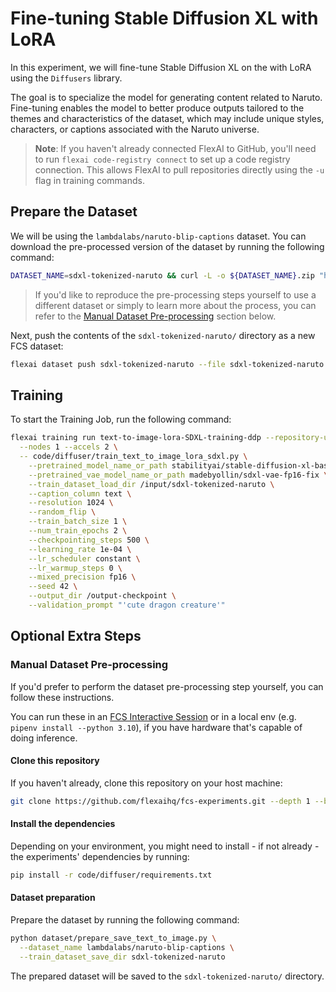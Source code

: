 # Fine-tuning Stable Diffusion XL with LoRA

In this experiment, we will fine-tune Stable Diffusion XL on the with LoRA using the `Diffusers` library.

The goal is to specialize the model for generating content related to Naruto.
Fine-tuning enables the model to better produce outputs tailored to the themes and characteristics of the dataset, which may include unique styles, characters, or captions associated with the Naruto universe.

> **Note**: If you haven't already connected FlexAI to GitHub, you'll need to run `flexai code-registry connect` to set up a code registry connection. This allows FlexAI to pull repositories directly using the `-u` flag in training commands.

## Prepare the Dataset

We will be using the `lambdalabs/naruto-blip-captions` dataset. You can download the pre-processed version of the dataset by running the following command:

```bash
DATASET_NAME=sdxl-tokenized-naruto && curl -L -o ${DATASET_NAME}.zip "https://bucket-docs-samples-99b3a05.s3.eu-west-1.amazonaws.com/${DATASET_NAME}.zip" && unzip ${DATASET_NAME}.zip && rm ${DATASET_NAME}.zip
```

> If you'd like to reproduce the pre-processing steps yourself to use a different dataset or simply to learn more about the process, you can refer to the [Manual Dataset Pre-processing](#manual-dataset-pre-processing) section below.

Next, push the contents of the `sdxl-tokenized-naruto/` directory as a new FCS dataset:

```bash
flexai dataset push sdxl-tokenized-naruto --file sdxl-tokenized-naruto
```

## Training

To start the Training Job, run the following command:

```bash
flexai training run text-to-image-lora-SDXL-training-ddp --repository-url https://github.com/flexaihq/fcs-experiments --dataset sdxl-tokenized-naruto --secret HF_TOKEN=<HF_AUTH_TOKEN_SECRET_NAME> --secret WANDB_API_KEY=<WANDB_API_KEY_SECRET_NAME> --requirements-path code/diffuser/requirements.txt \
  --nodes 1 --accels 2 \
  -- code/diffuser/train_text_to_image_lora_sdxl.py \
    --pretrained_model_name_or_path stabilityai/stable-diffusion-xl-base-1.0 \
    --pretrained_vae_model_name_or_path madebyollin/sdxl-vae-fp16-fix \
    --train_dataset_load_dir /input/sdxl-tokenized-naruto \
    --caption_column text \
    --resolution 1024 \
    --random_flip \
    --train_batch_size 1 \
    --num_train_epochs 2 \
    --checkpointing_steps 500 \
    --learning_rate 1e-04 \
    --lr_scheduler constant \
    --lr_warmup_steps 0 \
    --mixed_precision fp16 \
    --seed 42 \
    --output_dir /output-checkpoint \
    --validation_prompt "'cute dragon creature'"
```

## Optional Extra Steps

### Manual Dataset Pre-processing

If you'd prefer to perform the dataset pre-processing step yourself, you can follow these instructions.

You can run these in an [FCS Interactive Session](https://docs.flex.ai/guides/interactive-training) or in a local env (e.g. `pipenv install --python 3.10`), if you have hardware that's capable of doing inference.

#### Clone this repository

If you haven't already, clone this repository on your host machine:

```bash
git clone https://github.com/flexaihq/fcs-experiments.git --depth 1 --branch main && cd fcs-experiments
```

#### Install the dependencies

Depending on your environment, you might need to install - if not already - the experiments' dependencies by running:

```bash
pip install -r code/diffuser/requirements.txt
```

#### Dataset preparation

Prepare the dataset by running the following command:

```bash
python dataset/prepare_save_text_to_image.py \
  --dataset_name lambdalabs/naruto-blip-captions \
  --train_dataset_save_dir sdxl-tokenized-naruto
```

The prepared dataset will be saved to the `sdxl-tokenized-naruto/` directory.
